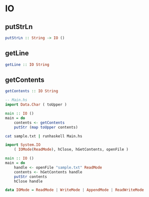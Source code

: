 # IO

## putStrLn

```haskell
putStrLn :: String -> IO ()
```

## getLine

```haskell
getLine :: IO String
```

## getContents

```haskell
getContents :: IO String
```

```haskell
-- Main.hs
import Data.Char ( toUpper )

main :: IO ()
main = do
    contents <- getContents
    putStr (map toUpper contents)
```

```sh
cat sample.txt | runhaskell Main.hs
```

```haskell
import System.IO
    ( IOMode(ReadMode), hClose, hGetContents, openFile )

main :: IO ()
main = do
    handle <- openFile "sample.txt" ReadMode
    contents <- hGetContents handle
    putStr contents
    hClose handle
```

```haskell
data IOMode = ReadMode | WriteMode | AppendMode | ReadWriteMode
```
